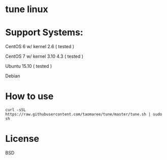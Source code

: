 # tune linux 

# Support Systems:

CentOS 6 w/ kernel 2.6 ( tested )

CentOS 7 w/ kernel 3.10  4.3  ( tested )

Ubuntu  15.10  ( tested )

Debian


# How to use
```
curl -sSL https://raw.githubusercontent.com/taomaree/tune/master/tune.sh | sudo sh
```

# License
BSD
